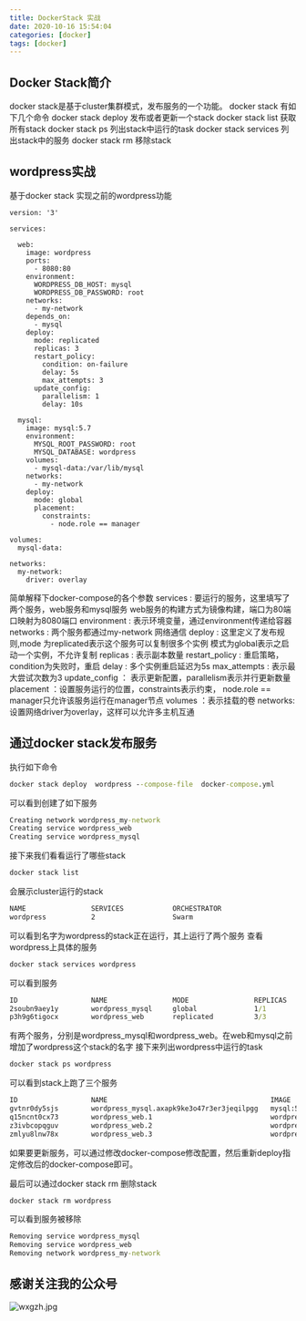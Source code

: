 ```yaml
---
title: DockerStack 实战
date: 2020-10-16 15:54:04
categories: [docker]
tags: [docker]
---
```

## Docker Stack简介
docker stack是基于cluster集群模式，发布服务的一个功能。
docker stack 有如下几个命令
docker stack deploy  发布或者更新一个stack
docker stack list 获取所有stack
docker stack ps 列出stack中运行的task
docker stack services  列出stack中的服务
docker stack rm 移除stack
<!--more-->
## wordpress实战
基于docker stack 实现之前的wordpress功能

``` docker-compose
version: '3'

services:

  web:
    image: wordpress
    ports:
      - 8080:80
    environment:
      WORDPRESS_DB_HOST: mysql
      WORDPRESS_DB_PASSWORD: root
    networks:
      - my-network
    depends_on:
      - mysql
    deploy:
      mode: replicated
      replicas: 3
      restart_policy:
        condition: on-failure
        delay: 5s
        max_attempts: 3
      update_config:
        parallelism: 1
        delay: 10s

  mysql:
    image: mysql:5.7
    environment:
      MYSQL_ROOT_PASSWORD: root
      MYSQL_DATABASE: wordpress
    volumes:
      - mysql-data:/var/lib/mysql
    networks:
      - my-network
    deploy:
      mode: global
      placement:
        constraints:
          - node.role == manager

volumes:
  mysql-data:

networks:
  my-network:
    driver: overlay
```
简单解释下docker-compose的各个参数
services : 要运行的服务，这里填写了两个服务，web服务和mysql服务
web服务的构建方式为镜像构建，端口为80端口映射为8080端口
environment : 表示环境变量，通过environment传递给容器
networks : 两个服务都通过my-network 网络通信
deploy : 这里定义了发布规则,mode 为replicated表示这个服务可以复制很多个实例
模式为global表示之启动一个实例，不允许复制
replicas : 表示副本数量
restart_policy : 重启策略，condition为失败时，重启
delay : 多个实例重启延迟为5s
max_attempts : 表示最大尝试次数为3
update_config ： 表示更新配置，parallelism表示并行更新数量
placement ：设置服务运行的位置，constraints表示约束，
node.role == manager只允许该服务运行在manager节点
volumes ：表示挂载的卷
networks: 设置网络driver为overlay，这样可以允许多主机互通
## 通过docker stack发布服务
执行如下命令
``` cmd
docker stack deploy  wordpress --compose-file  docker-compose.yml
```
可以看到创建了如下服务
``` cmd
Creating network wordpress_my-network
Creating service wordpress_web
Creating service wordpress_mysql
```
接下来我们看看运行了哪些stack
``` cmd
docker stack list
```
会展示cluster运行的stack
``` cmd
NAME                SERVICES            ORCHESTRATOR
wordpress           2                   Swarm
```
可以看到名字为wordpress的stack正在运行，其上运行了两个服务
查看wordpress上具体的服务
``` cmd
docker stack services wordpress
```
可以看到服务
``` cmd
ID                  NAME                MODE                REPLICAS            IMAGE               PORTS
2soubn9aey1y        wordpress_mysql     global              1/1                 mysql:5.7           
p3h9g6tigocx        wordpress_web       replicated          3/3                 wordpress:latest    *:8080->80/tcp
```
有两个服务，分别是wordpress_mysql和wordpress_web。在web和mysql之前增加了wordpress这个stack的名字
接下来列出wordpress中运行的task
``` cmd
docker stack ps wordpress
```
可以看到stack上跑了三个服务
``` cmd
ID                  NAME                                        IMAGE               NODE                DESIRED STATE       CURRENT STATE            ERROR               PORTS
gvtnr0dy5sjs        wordpress_mysql.axapk9ke3o47r3er3jeqilpgg   mysql:5.7           VM-0-9-ubuntu       Running             Running 24 minutes ago                       
q15ncnt0cx73        wordpress_web.1                             wordpress:latest    instance-6nsdfhv9   Running             Running 24 minutes ago                       
z3ivbcopqguv        wordpress_web.2                             wordpress:latest    VM-0-9-ubuntu       Running             Running 24 minutes ago                       
zmlyu8lnw78x        wordpress_web.3                             wordpress:latest    instance-6nsdfhv9   Running             Running 24 minutes ago    
```
如果要更新服务，可以通过修改docker-compose修改配置，然后重新deploy指定修改后的docker-compose即可。

最后可以通过docker stack rm 删除stack
``` cmd
docker stack rm wordpress
```
可以看到服务被移除
``` cmd
Removing service wordpress_mysql
Removing service wordpress_web
Removing network wordpress_my-network
```
## 感谢关注我的公众号
![wxgzh.jpg](wxgzh.jpg)


